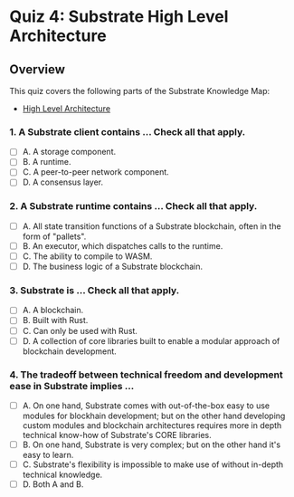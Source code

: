# Quiz 4: Substrate High Level Architecture

## Overview

This quiz covers the following parts of the Substrate Knowledge Map:
- [High Level Architecture](../../knowledge-map#substrate-high-level-architecture)

### 1. A Substrate client contains ... Check all that apply.

- [ ] A. A storage component.
- [ ] B. A runtime.
- [ ] C. A peer-to-peer network component.
- [ ] D. A consensus layer.

### 2. A Substrate runtime contains ... Check all that apply.

- [ ] A. All state transition functions of a Substrate blockchain, often in the form of "pallets".
- [ ] B. An executor, which dispatches calls to the runtime.
- [ ] C. The ability to compile to WASM.
- [ ] D. The business logic of a Substrate blockchain.

### 3. Substrate is ... Check all that apply.

- [ ] A. A blockchain.
- [ ] B. Built with Rust.
- [ ] C. Can only be used with Rust.
- [ ] D. A collection of core libraries built to enable a modular approach of blockchain development.

### 4. The tradeoff between technical freedom and development ease in Substrate implies ...

- [ ] A. On one hand, Substrate comes with out-of-the-box easy to use modules for blockhain development; but on the other hand developing custom modules and blockchain architectures requires more in depth technical know-how of Substrate's CORE libraries.
- [ ] B. On one hand, Substrate is very complex; but on the other hand it's easy to learn.
- [ ] C. Substrate's flexibility is impossible to make use of without in-depth technical knowledge.
- [ ] D. Both A and B.
